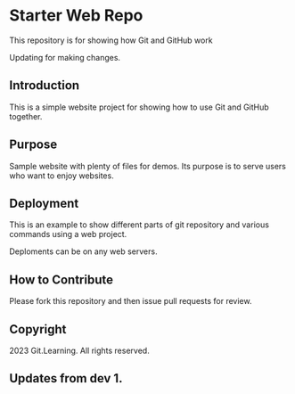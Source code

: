 # Starter Web Repo

This repository is for showing how Git and GitHub work

Updating for making changes.

## Introduction

This is a simple website project for showing how to use Git and GitHub together.

## Purpose

Sample website with plenty of files for demos. Its purpose is to serve users who want to enjoy websites.

## Deployment

This is an example to show different parts of git repository and various commands using a web project.

Deploments can be on any web servers.

## How to Contribute

Please fork this repository and then issue pull requests for review.

## Copyright

2023 Git.Learning. All rights reserved.

## Updates from dev 1.
